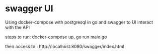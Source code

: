 # swagger UI
Using docker-compose with postgresql in go and swagger to UI interact with the API

steps to run:
docker-compose up, go run main.go

then access to :
http://localhost:8080/swagger/index.html

